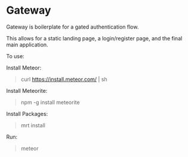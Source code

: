 Gateway
=================

Gateway is boilerplate for a gated authentication flow. 

This allows for a static landing page, a login/register page, and the final main application.

To use:

Install Meteor:

> curl https://install.meteor.com/ | sh

Install Meteorite:

> npm -g install meteorite

Install Packages:

> mrt install

Run:

> meteor